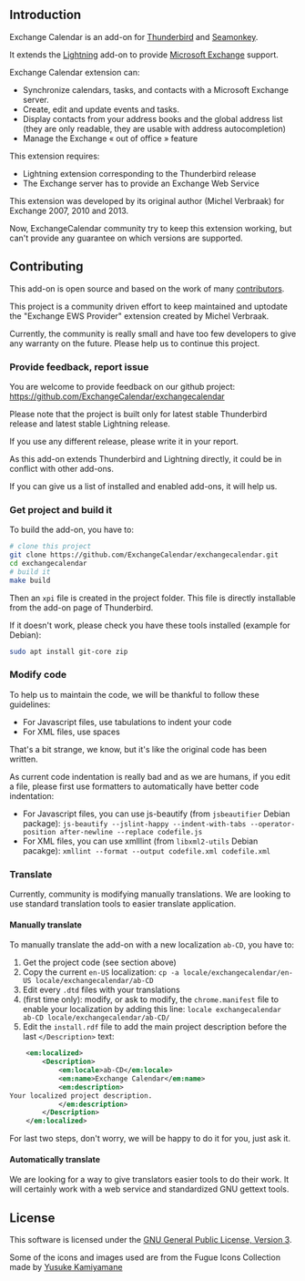 ## Introduction

Exchange Calendar is an add-on for [Thunderbird](https://mozilla.org/thunderbird)
and [Seamonkey](https://www.seamonkey-project.org/).

It extends the [Lightning](https://mozilla.org/calendar) add-on to provide
[Microsoft Exchange](http://microsoft.com/exchange) support.

Exchange Calendar extension can:
  * Synchronize calendars, tasks, and contacts with a Microsoft Exchange server.
  * Create, edit and update events and tasks.
  * Display contacts from your address books and the global address list
    (they are only readable, they are usable with address autocompletion)
  * Manage the Exchange « out of office » feature

This extension requires:
  * Lightning extension corresponding to the Thunderbird release
  * The Exchange server has to provide an Exchange Web Service

This extension was developed by its original author (Michel Verbraak) for
Exchange 2007, 2010 and 2013.

Now, ExchangeCalendar community try to keep this extension working, but can't
provide any guarantee on which versions are supported.

## Contributing

This add-on is open source and based on the work of many
[contributors](https://github.com/ExchangeCalendar/exchangecalendar/graphs/contributors).

This project is a community driven effort to keep maintained and uptodate
the "Exchange EWS Provider" extension created by Michel Verbraak.

Currently, the community is really small and have too few developers to
give any warranty on the future. Please help us to continue this project.

### Provide feedback, report issue

You are welcome to provide feedback on our github project:
https://github.com/ExchangeCalendar/exchangecalendar

Please note that the project is built only for latest stable Thunderbird release
and latest stable Lightning release.

If you use any different release, please write it in your report.

As this add-on extends Thunderbird and Lightning directly, it could be in
conflict with other add-ons.

If you can give us a list of installed and enabled add-ons, it will help us.

### Get project and build it

To build the add-on, you have to:
```bash
# clone this project
git clone https://github.com/ExchangeCalendar/exchangecalendar.git
cd exchangecalendar
# build it
make build
```
Then an `xpi` file is created in the project folder.
This file is directly installable from the add-on page of Thunderbird.

If it doesn't work, please check you have these tools installed (example for
Debian):
```bash
sudo apt install git-core zip
```

### Modify code

To help us to maintain the code, we will be thankful to follow these guidelines:

* For Javascript files, use tabulations to indent your code
* For XML files, use spaces

That's a bit strange, we know, but it's like the original code has been written.

As current code indentation is really bad and as we are humans, if you edit a
file, please first use formatters to automatically have better code indentation:

* For Javascript files, you can use js-beautify (from `jsbeautifier` Debian package):
`js-beautify --jslint-happy --indent-with-tabs --operator-position after-newline --replace codefile.js`
* For XML files, you can use xmlllint (from `libxml2-utils` Debian pacakge):
`xmllint --format --output codefile.xml codefile.xml`

### Translate

Currently, community is modifying manually translations.
We are looking to use standard translation tools to easier translate application.

#### Manually translate

To manually translate the add-on with a new localization `ab-CD`, you have to:

1. Get the project code (see section above)
2. Copy the current `en-US` localization:
`cp -a locale/exchangecalendar/en-US locale/exchangecalendar/ab-CD`
3. Edit every `.dtd` files with your translations
4. (first time only): modify, or ask to modify, the `chrome.manifest` file to
enable your localization by adding this line:
`locale exchangecalendar ab-CD locale/exchangecalendar/ab-CD/`
5. Edit the `install.rdf` file to add the main project description before the
last `</Description>` text:
```rdf
    <em:localized>
        <Description>
            <em:locale>ab-CD</em:locale>
            <em:name>Exchange Calendar</em:name>
            <em:description>
Your localized project description.
            </em:description>
        </Description>
    </em:localized>
```

For last two steps, don't worry, we will be happy to do it for you, just ask it.

#### Automatically translate

We are looking for a way to give translators easier tools to do their work.
It will certainly work with a web service and standardized GNU gettext tools.

## License

This software is licensed under the
[GNU General Public License, Version 3](http://www.gnu.org/licenses/gpl.html).

Some of the icons and images used are from the Fugue Icons Collection made
by [Yusuke Kamiyamane](http://p.yusukekamiyamane.com/)
